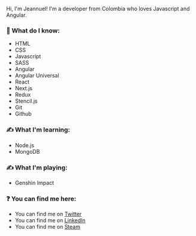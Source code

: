 Hi, I'm Jeannuel! I'm a developer from Colombia who loves Javascript and Angular.

### 🤘 What do I know:
- HTML
- CSS
- Javascript
- SASS
- Angular
- Angular Universal
- React
- Next.js
- Redux
- Stencil.js
- Git
- Github

### ✍ What I'm learning:
- Node.js
- MongoDB

### ✍ What I'm playing:
- Genshin Impact

### ❓ You can find me here:
- You can find me on [Twitter](https://twitter.com/jeannsensei)
- You can find me on [LinkedIn](https://linkedin.com/in/jeannuel/)
- You can find me on [Steam](https://steamcommunity.com/id/jeannuel)

